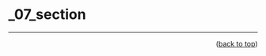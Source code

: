 <a name="topage"></a>

# _07_section



----

<p align="right">(<a href="#topage">back to top</a>)</p>
<br/>
<br/>

